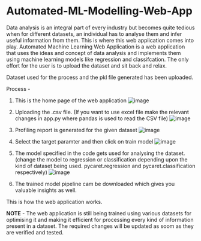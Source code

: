 # Automated-ML-Modelling-Web-App
Data analysis is an integral part of every industry but becomes quite tedious when for different datasets, an individual has to analyse them and infer useful information from them. This is where this web application comes into play. Automated Machine Learning Web Application is a web application that uses the ideas and concept of data analysis and implements them using machine learning models like regression and classifcation. The only effort for the user is to upload the dataset and sit back and relax. 

Dataset used for the process and the pkl file generated has been uploaded.

Process - 
1. This is the home page of the web application
![image](https://github.com/anujnaruka02/Automated-ML-Modelling-Web-App/assets/73575537/a9a60438-957c-435c-afd8-ebf28280a940)

3. Uploading the .csv file. (If you want to use excel file make the relevant changes in app.py where pandas is used to read the CSV file)
![image](https://github.com/anujnaruka02/Automated-ML-Modelling-Web-App/assets/73575537/44da9e9e-c8b3-4f55-924a-b8a19006cbf3)

4. Profiling report is generated for the given dataset
![image](https://github.com/anujnaruka02/Automated-ML-Modelling-Web-App/assets/73575537/e03a19ab-d3f6-43da-8dc9-1aac73214390)

5. Select the target paramter and then click on train model
![image](https://github.com/anujnaruka02/Automated-ML-Modelling-Web-App/assets/73575537/9dc3d7f8-f7a9-4016-9a24-85d866f271de)

6. The model specified in the code gets used for analysing the dataset. (change the model to regression or classification depending upon the kind of dataset being used. pycaret.regression and pycaret.classification respectively)
![image](https://github.com/anujnaruka02/Automated-ML-Modelling-Web-App/assets/73575537/78391092-0225-4ba6-affa-5a4dcec2fb27)

7. The trained model pipeline cam be downloaded which gives you valuable insights as well.

This is how the web application works.

**NOTE** - 
The web application is still being trained using various datasets for optimising it and making it efficient for processing every kind of information present in a dataset. The required changes will be updated as soom as they are verified and tested. 
